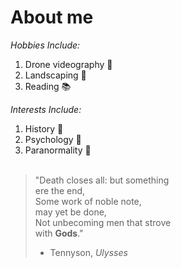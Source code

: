 # About me

*Hobbies Include:*
1. Drone videography 🎥
2. Landscaping 🌲
3. Reading 📚
   
*Interests Include:*
1. History 📜
2. Psychology 🧠
3. Paranormality 👻
&nbsp;  
&nbsp;  
>"Death closes all: but something  
>ere the end,  
>Some work of noble note,  
>may yet be done,  
>Not unbecoming men that strove  
>with **Gods**."
>- Tennyson, *Ulysses*
